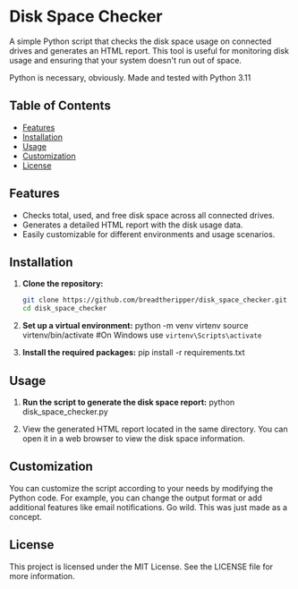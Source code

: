 # Disk Space Checker

A simple Python script that checks the disk space usage on connected drives and generates an HTML report. This tool is useful for monitoring disk usage and ensuring that your system doesn't run out of space.

Python is necessary, obviously. Made and tested with Python 3.11

## Table of Contents

- [Features](#features)
- [Installation](#installation)
- [Usage](#usage)
- [Customization](#customization)
- [License](#license)

## Features

- Checks total, used, and free disk space across all connected drives.
- Generates a detailed HTML report with the disk usage data.
- Easily customizable for different environments and usage scenarios.

## Installation

1. **Clone the repository:**
   ```bash
   git clone https://github.com/breadtheripper/disk_space_checker.git
   cd disk_space_checker

2. **Set up a virtual environment:**
    python -m venv virtenv
    source virtenv/bin/activate  #On Windows use `virtenv\Scripts\activate`

3. **Install the required packages:**
    pip install -r requirements.txt

## Usage

1. **Run the script to generate the disk space report:**
    python disk_space_checker.py

2. View the generated HTML report located in the same directory. You can open it in a web browser to view the disk space information.

## Customization

You can customize the script according to your needs by modifying the Python code. 
For example, you can change the output format or add additional features like email notifications. Go wild. This was just made as a concept.

## License 

This project is licensed under the MIT License. See the LICENSE file for more information.

